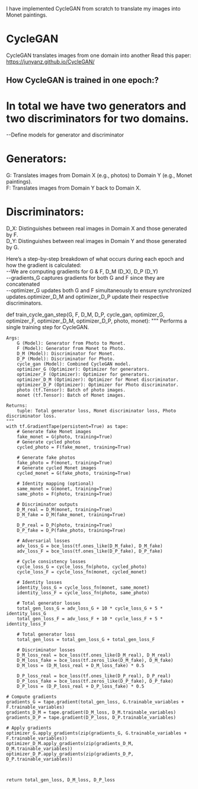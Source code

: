 I have implemented CycleGAN from scratch to translate my images into Monet paintings.

# CycleGAN
CycleGAN translates images from one domain into another
Read this paper: https://junyanz.github.io/CycleGAN/

## How CycleGAN is trained in one epoch:? 

# In total we have two generators and two discriminators for two domains.
--Define models for generator and discriminator 

# Generators:
G: Translates images from Domain X (e.g., photos) to Domain Y (e.g., Monet paintings).<br />
F: Translates images from Domain Y back to Domain X.<br />

# Discriminators:
D_X: Distinguishes between real images in Domain X and those generated by F.<br />
D_Y: Distinguishes between real images in Domain Y and those generated by G.<br />

Here’s a step-by-step breakdown of what occurs during each epoch and how the gradient is calculated:<br />
--We are computing gradients for G & F, D_M (D_X), D_P (D_Y)<br />
--gradients_G captures gradients for both G and F since they are concatenated<br />
--optimizer_G updates both G and F simultaneously to ensure synchronized updates.optimizer_D_M and optimizer_D_P update their respective discriminators.<br />

def train_cycle_gan_step(G, F, D_M, D_P, cycle_gan, optimizer_G, optimizer_F, optimizer_D_M, optimizer_D_P, photo, monet):
    """
    Performs a single training step for CycleGAN.

    Args:
        G (Model): Generator from Photo to Monet.
        F (Model): Generator from Monet to Photo.
        D_M (Model): Discriminator for Monet.
        D_P (Model): Discriminator for Photo.
        cycle_gan (Model): Combined CycleGAN model.
        optimizer_G (Optimizer): Optimizer for generators.
        optimizer_F (Optimizer): Optimizer for generators.
        optimizer_D_M (Optimizer): Optimizer for Monet discriminator.
        optimizer_D_P (Optimizer): Optimizer for Photo discriminator.
        photo (tf.Tensor): Batch of photo images.
        monet (tf.Tensor): Batch of Monet images.

    Returns:
        tuple: Total generator loss, Monet discriminator loss, Photo discriminator loss.
    """
    with tf.GradientTape(persistent=True) as tape:
        # Generate fake Monet images
        fake_monet = G(photo, training=True)
        # Generate cycled photos
        cycled_photo = F(fake_monet, training=True)
        
        # Generate fake photos
        fake_photo = F(monet, training=True)
        # Generate cycled Monet images
        cycled_monet = G(fake_photo, training=True)
        
        # Identity mapping (optional)
        same_monet = G(monet, training=True)
        same_photo = F(photo, training=True)
        
        # Discriminator outputs
        D_M_real = D_M(monet, training=True)
        D_M_fake = D_M(fake_monet, training=True)
        
        D_P_real = D_P(photo, training=True)
        D_P_fake = D_P(fake_photo, training=True)
        
        # Adversarial losses
        adv_loss_G = bce_loss(tf.ones_like(D_M_fake), D_M_fake)
        adv_loss_F = bce_loss(tf.ones_like(D_P_fake), D_P_fake)
        
        # Cycle consistency losses
        cycle_loss_G = cycle_loss_fn(photo, cycled_photo)
        cycle_loss_F = cycle_loss_fn(monet, cycled_monet)
        
        # Identity losses
        identity_loss_G = cycle_loss_fn(monet, same_monet)
        identity_loss_F = cycle_loss_fn(photo, same_photo)
        
        # Total generator losses
        total_gen_loss_G = adv_loss_G + 10 * cycle_loss_G + 5 * identity_loss_G
        total_gen_loss_F = adv_loss_F + 10 * cycle_loss_F + 5 * identity_loss_F
        
        # Total generator loss
        total_gen_loss = total_gen_loss_G + total_gen_loss_F
        
        # Discriminator losses
        D_M_loss_real = bce_loss(tf.ones_like(D_M_real), D_M_real)
        D_M_loss_fake = bce_loss(tf.zeros_like(D_M_fake), D_M_fake)
        D_M_loss = (D_M_loss_real + D_M_loss_fake) * 0.5
        
        D_P_loss_real = bce_loss(tf.ones_like(D_P_real), D_P_real)
        D_P_loss_fake = bce_loss(tf.zeros_like(D_P_fake), D_P_fake)
        D_P_loss = (D_P_loss_real + D_P_loss_fake) * 0.5
        
    # Compute gradients
    gradients_G = tape.gradient(total_gen_loss, G.trainable_variables + F.trainable_variables)
    gradients_D_M = tape.gradient(D_M_loss, D_M.trainable_variables)
    gradients_D_P = tape.gradient(D_P_loss, D_P.trainable_variables)
    
    # Apply gradients
    optimizer_G.apply_gradients(zip(gradients_G, G.trainable_variables + F.trainable_variables))
    optimizer_D_M.apply_gradients(zip(gradients_D_M, D_M.trainable_variables))
    optimizer_D_P.apply_gradients(zip(gradients_D_P, D_P.trainable_variables))
    
    
    
    return total_gen_loss, D_M_loss, D_P_loss
